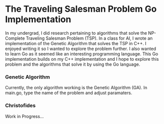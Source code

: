 # The Traveling Salesman Problem Go Implementation

In my undergrad, I did research pertaining to algorithms that solve the NP-Complete Traveling Salesman Problem (TSP). In a class for AI, I wrote an implementation of the Genetic Algorithm that solves the TSP in C++.
I enjoyed writing it so I wanted to explore the problem further. I also wanted to learn Go as it seemed like an interesting programming language.
This Go implementation builds on my C++ implementation and I hope to explore this problem and the algorithms that solve it by using the Go language.

### Genetic Algorithm
Currently, the only algorithm working is the Genetic Algorithm (GA). In main.go, type the name of the problem and adjust paramaters. 

### Christofides
Work in Progress...
